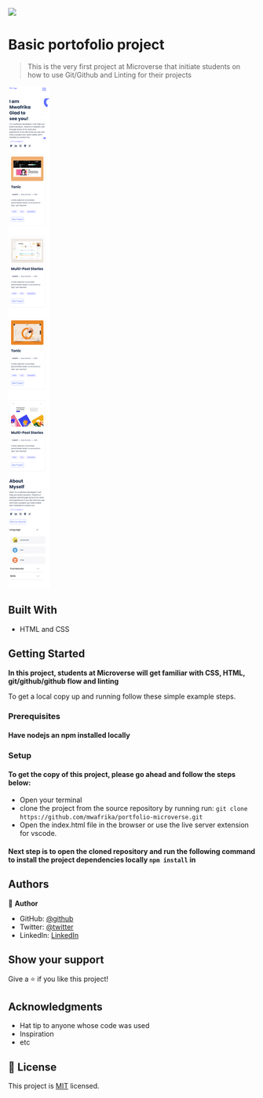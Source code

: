 ![](https://img.shields.io/badge/Microverse-blueviolet)

# Basic portofolio project

> This is the very first project at Microverse that initiate students on how to use Git/Github and Linting for their projects

![screenshot](./src/assert/images/mobile3.png)

## Built With

- HTML and CSS

## Getting Started

**In this project, students at Microverse will get familiar with CSS, HTML, git/github/github flow and linting**

To get a local copy up and running follow these simple example steps.

### Prerequisites

#### Have nodejs an npm installed locally

### Setup

#### To get the copy of this project, please go ahead and follow the steps below:

- Open your terminal
- clone the project from the source repository by running run: `git clone https://github.com/mwafrika/portfolio-microverse.git`
- Open the index.html file in the browser or use the live server extension for vscode.

#### Next step is to open the cloned repository and run the following command to install the project dependencies locally `npm install` in

## Authors

👤 **Author**

- GitHub: [@github](https://github.com/mwafrika)
- Twitter: [@twitter](https://twitter.com/mwafrikamufung1)
- LinkedIn: [LinkedIn](https://www.linkedin.com/in/mwafrika-mufungizi)

## Show your support

Give a ⭐️ if you like this project!

## Acknowledgments

- Hat tip to anyone whose code was used
- Inspiration
- etc

## 📝 License

This project is [MIT](./MIT.md) licensed.

